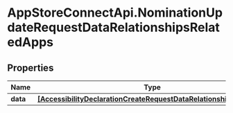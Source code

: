 # AppStoreConnectApi.NominationUpdateRequestDataRelationshipsRelatedApps

## Properties

Name | Type | Description | Notes
------------ | ------------- | ------------- | -------------
**data** | [**[AccessibilityDeclarationCreateRequestDataRelationshipsAppData]**](AccessibilityDeclarationCreateRequestDataRelationshipsAppData.md) |  | [optional] 



